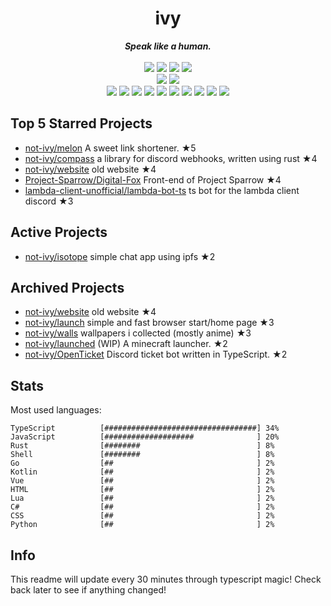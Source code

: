 <!-- deno-fmt-ignore-file -->
<h1 align="center">ivy</h1>
<div align="center">
  <b><i>Speak like a human.</i></b>
  <br />
  <br />
  <img src="https://img.shields.io/badge/-Vim-%23ffcee0?logo=Vim&labelColor=4c566a" />
  <img src="https://img.shields.io/badge/-CLion-%23f4d3d5?logo=CLion&labelColor=4c566a" />
  <img src="https://img.shields.io/badge/-IntellJ IDEA-%23ec91d8?logo=IntelliJIDEA&labelColor=4c566a" />
  <img src="https://img.shields.io/badge/-Visual Studio Code-%23ffc9e5?logo=VisualStudioCode&labelColor=4c566a" />
  <br />
  <img src="https://img.shields.io/badge/-macOS-%23ffaaea?logo=macOS&labelColor=4c566a" />
  <img src="https://img.shields.io/badge/-Linux-%23f69ee1?logo=Linux&labelColor=4c566a" />
  <br />
<img src="https://img.shields.io/badge/-TypeScript-ffe5d9" />
<img src="https://img.shields.io/badge/-Rust-fec5bb" />
<img src="https://img.shields.io/badge/-JavaScript-ece4db" />
<img src="https://img.shields.io/badge/-other-fcd5ce" />
<img src="https://img.shields.io/badge/-Go-fec89a" />
<img src="https://img.shields.io/badge/-Shell-fae1dd" />
<img src="https://img.shields.io/badge/-Kotlin-ffd7ba" />
<img src="https://img.shields.io/badge/-Vue-f8edeb" />
<img src="https://img.shields.io/badge/-HTML-e8e8e4" />
<img src="https://img.shields.io/badge/-Lua-d8e2dc" />
  <br />
</div>

## Top 5 Starred Projects

- [not-ivy/melon](https://github.com/not-ivy/melon) A sweet link shortener. ★5
- [not-ivy/compass](https://github.com/not-ivy/compass) a library for discord webhooks, written using rust ★4
- [not-ivy/website](https://github.com/not-ivy/website) old website ★4
- [Project-Sparrow/Digital-Fox](https://github.com/Project-Sparrow/Digital-Fox) Front-end of Project Sparrow ★4
- [lambda-client-unofficial/lambda-bot-ts](https://github.com/lambda-client-unofficial/lambda-bot-ts) ts bot for the lambda client discord ★3

## Active Projects

- [not-ivy/isotope](https://github.com/not-ivy/isotope) simple chat app using ipfs ★2

## Archived Projects

- [not-ivy/website](https://github.com/not-ivy/website) old website ★4
- [not-ivy/launch](https://github.com/not-ivy/launch) simple and fast browser start/home page ★3
- [not-ivy/walls](https://github.com/not-ivy/walls) wallpapers i collected (mostly anime) ★3
- [not-ivy/launched](https://github.com/not-ivy/launched) (WIP) A minecraft launcher. ★2
- [not-ivy/OpenTicket](https://github.com/not-ivy/OpenTicket) Discord ticket bot written in TypeScript. ★2

## Stats

Most used languages:
```
TypeScript          [##################################] 34%
JavaScript          [####################              ] 20%
Rust                [########                          ] 8%
Shell               [########                          ] 8%
Go                  [##                                ] 2%
Kotlin              [##                                ] 2%
Vue                 [##                                ] 2%
HTML                [##                                ] 2%
Lua                 [##                                ] 2%
C#                  [##                                ] 2%
CSS                 [##                                ] 2%
Python              [##                                ] 2%
```

## Info

This readme will update every 30 minutes through typescript magic! Check back later to see if anything changed!
